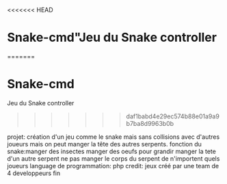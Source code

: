 <<<<<<< HEAD
# Snake-cmd"Jeu du Snake controller 
=======

# Snake-cmd
Jeu du Snake controller 
>>>>>>> daf1babd4e29ec574b88e01a9a9b7ba8d9963b0b

projet: création d'un jeu comme le snake mais sans collisions avec d'autres joueurs
        mais on peut manger la tête des autres serpents.
fonction du snake:manger des insectes
manger des oeufs pour grandir
manger la tete d'un autre serpent
ne pas manger le corps du serpent de n'importent quels joueurs
language de programmation: php
credit:  jeux créé par une team de 4 developpeurs
fin
